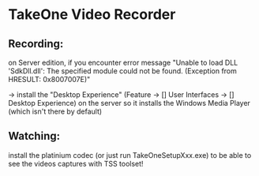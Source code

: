 # TakeOne Video Recorder

## Recording:

on Server edition, if you encounter error message "Unable to load DLL 'SdkDll.dll': The specified module could not be found. (Exception from HRESULT: 0x8007007E)"

-> install the "Desktop Experience" (Feature -> [] User Interfaces -> [] Desktop Experience) on the server so it installs the Windows Media Player (which isn't there by default)



## Watching:

 install the platinium codec (or just run TakeOneSetupXxx.exe) to be able to see the videos captures with TSS toolset!
